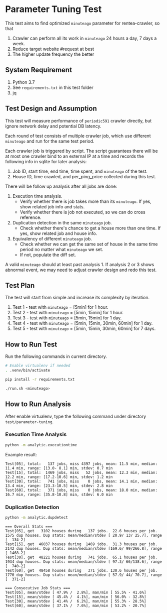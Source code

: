 # Parameter Tuning Test

This test aims to find optimized `minuteago` parameter for rentea-crawler, so that

1. Crawler can perform all its work in `minuteago` 24 hours a day, 7 days a week.
2. Reduce target website #request at best
3. The higher update frequency the better

## System Requirement

1. Python 3.7
2. See `requirements.txt` in this test folder
3. jq

## Test Design and Assumption

This test will measure performance of `periodic591` crawler directly, but ignore network delay and potential DB latency.

Each round of test consists of multiple crawler job, which use different `minuteago` and run for the same test period.

Each crawler job is triggered by script. The script guarantees there will be at most one crawler bind to an 
external IP at a time and records the following info in sqlite for later analysis:

1. Job ID, start time, end time, time spent, and `minuteago` of the test.
2. House ID, time crawled, and per_ping_price collected during this test.

There will be follow up analysis after all jobs are done:

1. Execution time analysis.
   - Verify whether there is job takes more than its `minuteago`. If yes, show related job info and stats.
   - Verify whether there is job not executed, so we can do cross reference.
2. Duplication detection in the same `minuteago` job.
   - Check whether there's chance to get a house more than one time. If yes, show related job and house info.
3. Equivalency of different `minuteago` job.
   - Check whether we can get the same set of house in the same time period no matter what `minuteago` we set.
   - If not, populate the diff set.

A valid `minuteago` should at least past analysis 1. If analysis 2 or 3 shows abnormal event, we may need to adjust crawler design and redo this test.

## Test Plan

The test will start from simple and increase its complexity by iteration.

1. Test 1 - test with `minuteago` = [5min] for 1 hour.
2. Test 2 - test with `minuteago` = [5min, 15min] for 1 hour.
3. Test 3 - test with `minuteago` = [5min, 15min] for 1 day.
4. Test 4 - test with `minuteago` = [5min, 15min, 30min, 60min] for 1 day.
5. Test 5 - test with `minuteago` = [5min, 15min, 30min, 60min] for 7 days.

## How to Run Test

Run the following commands in current directory.

```bash
# Enable virtualenv if needed
. .venv/bin/activate

pip install -r requirements.txt

./run.sh <minuteago>

```

## How to Run Analysis

After enable virtualenv, type the following command under directory `test/parameter-tuning`.

### Execution Time Analysis

```bash
python -m analytic.executiontime
```

Example result:

```
Test[05], total:   137 jobs, miss 4397 jobs, mean: 11.5 min, median: 11.4 min, range: [13.0- 8.1] min, stdev: 0.7 min
Test[15], total:  1469 jobs, miss   52 jobs, mean: 12.3 min, median: 12.2 min, range: [17.2-10.6] min, stdev: 1.2 min
Test[30], total:   741 jobs, miss    0 jobs, mean: 14.1 min, median: 13.4 min, range: [23.3-10.5] min, stdev: 2.8 min
Test[60], total:   371 jobs, miss    0 jobs, mean: 18.0 min, median: 16.7 min, range: [35.8-10.8] min, stdev: 6.0 min
```

### Duplication Detection

```bash
python -m analytic.dupdetect
```

```
=== Overall Stats ===
Test[05], get   3102 houses during   137 jobs.  22.6 houses per job. 1575 dup houses. Dup stats: mean/median/stdev [ 20.9/ 13/ 25.7], range [  134-2]
Test[15], get  46037 houses during  1469 jobs.  31.3 houses per job. 2142 dup houses. Dup stats: mean/median/stdev [169.6/ 99/266.8], range [ 1468-2]
Test[30], get  48221 houses during   741 jobs.  65.1 houses per job. 1934 dup houses. Dup stats: mean/median/stdev [ 97.3/ 66/138.6], range [  740-2]
Test[60], get  48458 houses during   371 jobs. 130.6 houses per job. 1770 dup houses. Dup stats: mean/median/stdev [ 57.9/ 44/ 70.7], range [  371-2]

=== Consecutive Job Stats ===
Test[05], mean/stdev [ 47.9% /  2.8%], man/min [ 55.5% - 41.6%]
Test[15], mean/stdev [ 45.4% /  4.1%], man/min [ 56.0% - 32.8%]
Test[30], mean/stdev [ 41.4% /  6.2%], man/min [ 55.3% - 28.5%]
Test[60], mean/stdev [ 37.1% /  7.6%], man/min [ 53.2% - 20.7%]
```
